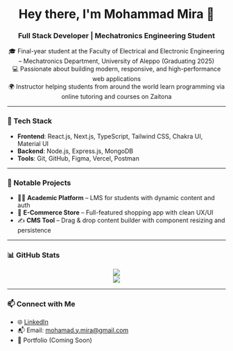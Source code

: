 <h1 align="center">Hey there, I'm Mohammad Mira 👋</h1>
<h3 align="center">Full Stack Developer | Mechatronics Engineering Student</h3>

<p align="center">
🎓 Final-year student at the Faculty of Electrical and Electronic Engineering – Mechatronics Department, University of Aleppo (Graduating 2025)<br/>
💻 Passionate about building modern, responsive, and high-performance web applications<br/>
🌍 Instructor helping students from around the world learn programming via online tutoring and courses on Zaitona
</p>

---

### 🚀 Tech Stack
- **Frontend**: React.js, Next.js, TypeScript, Tailwind CSS, Chakra UI, Material UI
- **Backend**: Node.js, Express.js, MongoDB
- **Tools**: Git, GitHub, Figma, Vercel, Postman

---

### 📌 Notable Projects
- 🧑‍🎓 **Academic Platform** – LMS for students with dynamic content and auth
- 🛒 **E-Commerce Store** – Full-featured shopping app with clean UX/UI
- ✍️ **CMS Tool** – Drag & drop content builder with component resizing and persistence

---

### 📊 GitHub Stats
<p align="center">
  <img src="https://github-readme-stats.vercel.app/api?username=MohamadMira0&show_icons=true&theme=tokyonight" />
  <br />
  <img src="https://github-readme-stats.vercel.app/api/top-langs/?username=MohamadMira0&layout=compact&theme=tokyonight" />
</p>

---

### 📫 Connect with Me
- 🌐 [LinkedIn](https://www.linkedin.com/in/mohammed-mira-3302a1325)
- 📬 Email: mohamad.y.mira@gmail.com
- 💼 Portfolio (Coming Soon)
